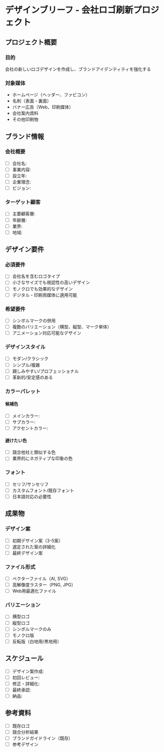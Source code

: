 # デザインブリーフ - 会社ロゴ刷新プロジェクト

## プロジェクト概要
### 目的
会社の新しいロゴデザインを作成し、ブランドアイデンティティを強化する

### 対象媒体
- ホームページ（ヘッダー、ファビコン）
- 名刺（表面・裏面）
- バナー広告（Web、印刷媒体）
- 会社案内資料
- その他印刷物

## ブランド情報
### 会社概要
- [ ] 会社名: 
- [ ] 事業内容: 
- [ ] 設立年: 
- [ ] 企業理念: 
- [ ] ビジョン: 

### ターゲット顧客
- [ ] 主要顧客層: 
- [ ] 年齢層: 
- [ ] 業界: 
- [ ] 地域: 

## デザイン要件
### 必須要件
- [ ] 会社名を含むロゴタイプ
- [ ] 小さなサイズでも視認性の高いデザイン
- [ ] モノクロでも効果的なデザイン
- [ ] デジタル・印刷両媒体に適用可能

### 希望要件
- [ ] シンボルマークの併用
- [ ] 複数のバリエーション（横型、縦型、マーク単体）
- [ ] アニメーション対応可能なデザイン

### デザインスタイル
- [ ] モダン/クラシック
- [ ] シンプル/複雑
- [ ] 親しみやすい/プロフェッショナル
- [ ] 革新的/安定感のある

### カラーパレット
#### 候補色
- [ ] メインカラー: 
- [ ] サブカラー: 
- [ ] アクセントカラー: 

#### 避けたい色
- [ ] 競合他社と類似する色
- [ ] 業界的にネガティブな印象の色

### フォント
- [ ] セリフ/サンセリフ
- [ ] カスタムフォント/既存フォント
- [ ] 日本語対応の必要性

## 成果物
### デザイン案
- [ ] 初期デザイン案（3-5案）
- [ ] 選定された案の詳細化
- [ ] 最終デザイン案

### ファイル形式
- [ ] ベクターファイル（AI, SVG）
- [ ] 高解像度ラスター（PNG, JPG）
- [ ] Web用最適化ファイル

### バリエーション
- [ ] 横型ロゴ
- [ ] 縦型ロゴ
- [ ] シンボルマークのみ
- [ ] モノクロ版
- [ ] 反転版（白地用/黒地用）

## スケジュール
- [ ] デザイン案作成: 
- [ ] 初回レビュー: 
- [ ] 修正・詳細化: 
- [ ] 最終承認: 
- [ ] 納品: 

## 参考資料
- [ ] 既存ロゴ
- [ ] 競合分析結果
- [ ] ブランドガイドライン（既存）
- [ ] 参考デザイン